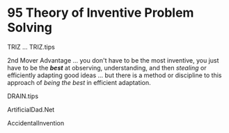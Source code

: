 # 95 Theory of Inventive Problem Solving

TRIZ ... TRIZ.tips

2nd Mover Advantage ... you don't have to be the most inventive, you just have to be the ***best*** at observing, understanding, and then *stealing* or efficiently adapting good ideas ... but there is a method or discipline to this approach of *being the best* in efficient adaptation.

DRAIN.tips

ArtificialDad.Net

AccidentalInvention
